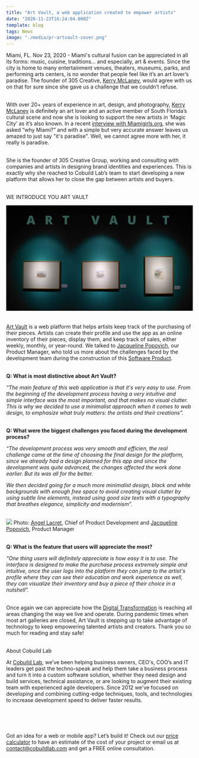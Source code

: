 ```yaml
---
title: "Art Vault, a web application created to empower artists"
date: "2020-11-23T16:24:04.000Z"
template: blog
tags: News
image: "./media/pr-artvault-cover.png"
---
```


Miami, FL. Nov 23, 2020 - Miami's cultural fusion can be appreciated in all its forms: music, cuisine, traditions... and especially, art & events. Since the city is home to many entertainment venues, theaters, museums, parks, and performing arts centers, is no wonder that people feel like it’s an art lover’s paradise. The founder of 305 Creative, <a target="_blank" href="https://www.linkedin.com/in/kerrymclaney//"> Kerry McLaney</a>, would agree with us on that for sure since she gave us a challenge that we couldn’t refuse. <br> </br>

With over 20+ years of experience in art, design, and photography, <a target="_blank" href="https://www.linkedin.com/in/kerrymclaney//"> Kerry McLaney</a> is definitely an art lover and an active member of South Florida’s cultural scene and now she is looking to support the new artists in ‘Magic City’ as it’s also known. In a recent <a target="_blank" href="https://miamigirls.org/miamigirls/kerry-mclaney//"> interview with Miamigirls.org</a>, she was asked “why Miami?” and with a simple but very accurate answer leaves us amazed to just say "it's paradise".  Well, we cannot agree more with her, it really is paradise. <br> </br>

She is the founder of 305 Creative Group, working and consulting with companies and artists in designing brand identities and experiences. This is exactly why she reached to Cobuild Lab’s team to start developing a new platform that allows her to close the gap between artists and buyers.  <br> </br>


<title-4 align="centered"> WE INTRODUCE YOU ART VAULT </title-4>

<img src="./media/pr-art-vaul-1.png"> <br> </br>

<a target="_blank" href="https://artvault.app/"> Art Vault</a> is a web platform that helps artists keep track of the purchasing of their pieces. Artists can create their profile and use the app as an online inventory of their pieces, display them, and keep track of sales, either weekly, monthly, or year-round. We talked to <a target="_blank" href="https://cobuildlab.com/blog/congratulations-to-jacqueline-popovich-cobuild-lab-new-product-manager/"> Jacqueline Popovich</a>, our Product Manager, who told us more about the challenges faced by the development team during the construction of this <a target="_blank" href="https://cobuildlab.com/blog/software-development-for-new-products/"> Software Product</a>.   <br> </br>


**Q: What is most distinctive about Art Vault?**


*“The main feature of this web application is that it's very easy to use. From the beginning of the development process having a very intuitive and simple interface was the most important, and that makes no visual clutter. This is why we decided to use a minimalist approach when it comes to web design, to emphasize what truly matters: the artists and their creations”.* <br> </br>


**Q: What were the biggest challenges you faced during the development process?**

*“The development process was very smooth and efficien, the real challenge came at the time of choosing the final design for the platform, since we already had a design planned for this app and since the development was quite advanced, the changes affected the work done earlier. But its was all for the better.*

 *We then decided going for a much more minimalist design, black and white backgrounds with enough free space to avoid creating visual clutter by using subtle line elements, instead using good size texts with a typography that breathes elegance, simplicity and modernism”.* <br> </br>
 
 
 <img src="./media/pr.NEF">
 <title-6 align="centered"> Photo: <a target="_blank" href="https://www.linkedin.com/in/alacret/"> Angel Lacret</a>, Chief of Product Development and <a target="_blank" href="https://www.linkedin.com/in/jacqueline-popovich/"> Jacqueline Popovich</a>, Product Manager </title-6> <br> </br>
 
 
 **Q: What is the feature that users will appreciate the most?**

*“One thing users will definitely appreciate is how easy it is to use. The interface is designed to make the purchase process extremely simple and intuitive, once the user logs into the platform they can jump to the artist's profile where they can see their education and work experience as well, they can visualize their inventory and buy a piece of their choice in a nutshell”.* <br> </br>


Once again we can appreciate how the <a target="_blank" href="https://cobuildlab.com/blog/what-is-digital-transformation-and-how-can-small-businesses-take-advantage-of-it-this-2020/amp//"> Digital Transformation</a> is reaching all areas changing the way we live and operate. During pandemic times when most art galleries are closed, Art Vault is stepping up to take advantage of technology to keep empowering talented artists and creators. Thank you so much for reading and stay safe!  <br> </br>


<title-5 align="left"> About Cobuild Lab </title-5>

At <a target="_blank" href="https://cobuildlab.com/">  Cobuild Lab</a>, we’ve been helping business owners, CEO's, COO’s and IT leaders get past the techno-speak and help them take a business process and turn it into a custom software solution, whether they need design and build services, technical assistance, or are looking to augment their existing team with experienced agile developers. Since 2012 we've focused on developing and combining cutting-edge techniques, tools, and technologies to increase development speed to deliver faster results. <br> </br>

<youtube-video id="5fbYxQNgJ7s&"></youtube-video>  <br> </br>

Got an idea for a web or mobile app? Let’s build it! Check out our <a target="_blank" href="https://cobuildlab.com/price-calculator/">  price calculator</a> to have an estimate of the cost of your project or email us at contact@cobuildlab.com and get a FREE online consultation. 







